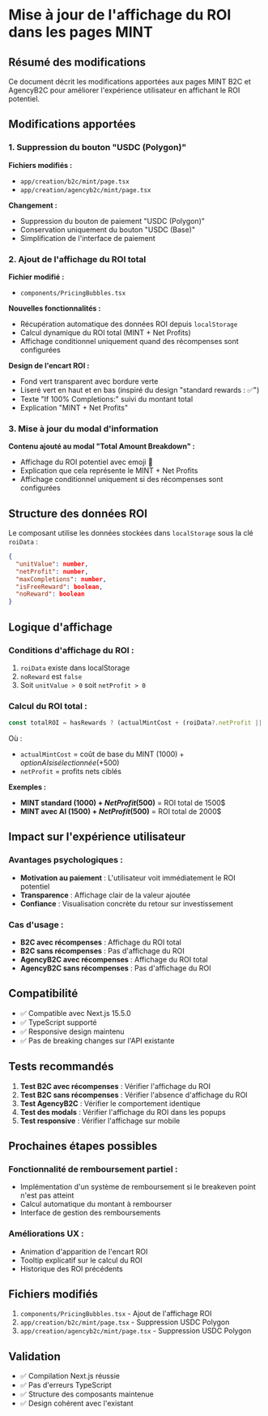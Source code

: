 # Mise à jour de l'affichage du ROI dans les pages MINT

## Résumé des modifications

Ce document décrit les modifications apportées aux pages MINT B2C et AgencyB2C pour améliorer l'expérience utilisateur en affichant le ROI potentiel.

## Modifications apportées

### 1. Suppression du bouton "USDC (Polygon)"

**Fichiers modifiés :**
- `app/creation/b2c/mint/page.tsx`
- `app/creation/agencyb2c/mint/page.tsx`

**Changement :**
- Suppression du bouton de paiement "USDC (Polygon)"
- Conservation uniquement du bouton "USDC (Base)"
- Simplification de l'interface de paiement

### 2. Ajout de l'affichage du ROI total

**Fichier modifié :**
- `components/PricingBubbles.tsx`

**Nouvelles fonctionnalités :**
- Récupération automatique des données ROI depuis `localStorage`
- Calcul dynamique du ROI total (MINT + Net Profits)
- Affichage conditionnel uniquement quand des récompenses sont configurées

**Design de l'encart ROI :**
- Fond vert transparent avec bordure verte
- Liseré vert en haut et en bas (inspiré du design "standard rewards : ✅")
- Texte "If 100% Completions:" suivi du montant total
- Explication "MINT + Net Profits"

### 3. Mise à jour du modal d'information

**Contenu ajouté au modal "Total Amount Breakdown" :**
- Affichage du ROI potentiel avec emoji 💚
- Explication que cela représente le MINT + Net Profits
- Affichage conditionnel uniquement si des récompenses sont configurées

## Structure des données ROI

Le composant utilise les données stockées dans `localStorage` sous la clé `roiData` :

```json
{
  "unitValue": number,
  "netProfit": number,
  "maxCompletions": number,
  "isFreeReward": boolean,
  "noReward": boolean
}
```

## Logique d'affichage

### Conditions d'affichage du ROI :
1. `roiData` existe dans localStorage
2. `noReward` est `false`
3. Soit `unitValue > 0` soit `netProfit > 0`

### Calcul du ROI total :
```javascript
const totalROI = hasRewards ? (actualMintCost + (roiData?.netProfit || 0)) : 0;
```

Où :
- `actualMintCost` = coût de base du MINT (1000$) + option AI si sélectionnée (+500$)
- `netProfit` = profits nets ciblés

**Exemples :**
- **MINT standard (1000$) + Net Profit (500$)** = ROI total de 1500$
- **MINT avec AI (1500$) + Net Profit (500$)** = ROI total de 2000$

## Impact sur l'expérience utilisateur

### Avantages psychologiques :
- **Motivation au paiement** : L'utilisateur voit immédiatement le ROI potentiel
- **Transparence** : Affichage clair de la valeur ajoutée
- **Confiance** : Visualisation concrète du retour sur investissement

### Cas d'usage :
- **B2C avec récompenses** : Affichage du ROI total
- **B2C sans récompenses** : Pas d'affichage du ROI
- **AgencyB2C avec récompenses** : Affichage du ROI total
- **AgencyB2C sans récompenses** : Pas d'affichage du ROI

## Compatibilité

- ✅ Compatible avec Next.js 15.5.0
- ✅ TypeScript supporté
- ✅ Responsive design maintenu
- ✅ Pas de breaking changes sur l'API existante

## Tests recommandés

1. **Test B2C avec récompenses** : Vérifier l'affichage du ROI
2. **Test B2C sans récompenses** : Vérifier l'absence d'affichage du ROI
3. **Test AgencyB2C** : Vérifier le comportement identique
4. **Test des modals** : Vérifier l'affichage du ROI dans les popups
5. **Test responsive** : Vérifier l'affichage sur mobile

## Prochaines étapes possibles

### Fonctionnalité de remboursement partiel :
- Implémentation d'un système de remboursement si le breakeven point n'est pas atteint
- Calcul automatique du montant à rembourser
- Interface de gestion des remboursements

### Améliorations UX :
- Animation d'apparition de l'encart ROI
- Tooltip explicatif sur le calcul du ROI
- Historique des ROI précédents

## Fichiers modifiés

1. `components/PricingBubbles.tsx` - Ajout de l'affichage ROI
2. `app/creation/b2c/mint/page.tsx` - Suppression USDC Polygon
3. `app/creation/agencyb2c/mint/page.tsx` - Suppression USDC Polygon

## Validation

- ✅ Compilation Next.js réussie
- ✅ Pas d'erreurs TypeScript
- ✅ Structure des composants maintenue
- ✅ Design cohérent avec l'existant 